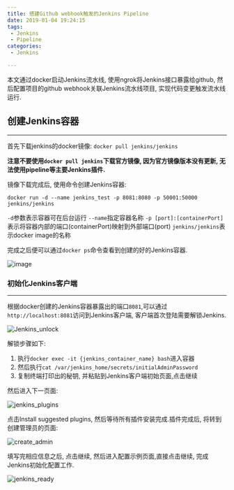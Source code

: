 ```yaml
---
title: 搭建Github webhook触发的Jenkins Pipeline
date: 2019-01-04 19:24:15
tags:
 - Jenkins
 - Pipeline
categories:
 - Jenkins

---
```


本文通过docker启动Jenkins流水线, 使用ngrok将Jenkins接口暴露给github, 然后配置项目的github webhook关联Jenkins流水线项目, 实现代码变更触发流水线运行.

<!--more-->

## 创建Jenkins容器

---

首先下载jenkins的docker镜像: `docker pull jenkins/jenkins`

**注意不要使用`docker pull jenkins`下载官方镜像, 因为官方镜像版本没有更新, 无法使用pipeline等主要Jenkins插件.**

镜像下载完成后, 使用命令创建Jenkins容器:

`docker run -d --name jenkins_test -p 8081:8080 -p 50001:50000 jenkins/jenkins`

`-d`参数表示容器可在后台运行
`--name`指定容器名称
`-p [port]:[containerPort]`表示将容器内部的端口(containerPort)映射到外部端口(port)
`jenkins/jenkins`表示docker image的名称

完成之后便可以通过`docker ps`命令查看到创建的好的Jenkins容器.

![image](http://images2.imagebam.com/8b/25/6d/87dfea1095234874.png)

### 初始化Jenkins客户端

---

根据docker创建的Jenkins容器暴露出的端口`8081`,可以通过`http://localhost:8081`访问到Jenkins客户端, 客户端首次登陆需要解锁Jenkins.

![Jenkins_unlock](http://images2.imagebam.com/a9/33/0b/b73a9a1108011354.jpg)

解锁步骤如下:

1. 执行`docker exec -it {jenkins_container_name} bash`进入容器
2. 然后执行`cat /var/jenkins_home/secrets/initialAdminPassword`
3. 复制终端打印出的秘钥, 并粘贴到Jenkins客户端初始页面,点击继续

然后进入下一页面:

![jenkins_plugins](http://images2.imagebam.com/bc/a3/a0/df06f01108014974.jpg)

点击Install suggested plugins, 然后等待所有插件安装完成.插件完成后, 将转到创建管理员的页面:

![create_admin](http://images2.imagebam.com/91/70/1a/bdc1db1108034754.jpg)

填写完相应信息之后, 点击继续, 然后进入配置示例页面,直接点击继续, 完成Jenkins初始化配置工作.

![jenkins_ready](http://images2.imagebam.com/02/0e/55/b7a8ad1108037054.jpg)

